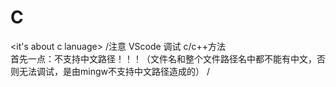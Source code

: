 # C
<it's about c lanuage>
/注意
VScode
调试 c/c++方法          
首先一点：不支持中文路径！！！（文件名和整个文件路径名中都不能有中文，否则无法调试，是由mingw不支持中文路径造成的）
/
